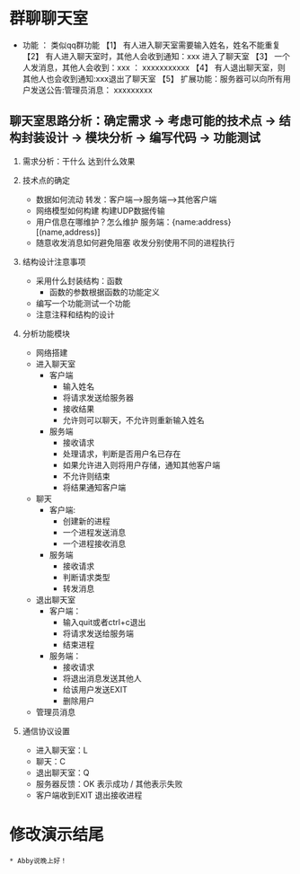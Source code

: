 # 群聊聊天室
* 功能 ： 类似qq群功能
【1】 有人进入聊天室需要输入姓名，姓名不能重复
【2】 有人进入聊天室时，其他人会收到通知：xxx 进入了聊天室
【3】 一个人发消息，其他人会收到：xxx ： xxxxxxxxxxx
【4】 有人退出聊天室，则其他人也会收到通知:xxx退出了聊天室
【5】 扩展功能：服务器可以向所有用户发送公告:管理员消息： xxxxxxxxx

## 聊天室思路分析：确定需求 -> 考虑可能的技术点 -> 结构封装设计 -> 模块分析 -> 编写代码 -> 功能测试

1. 需求分析：干什么 达到什么效果

2. 技术点的确定
    * 数据如何流动
        转发：客户端-->服务端-->其他客户端
    * 网络模型如何构建
        构建UDP数据传输
    * 用户信息在哪维护？怎么维护
        服务端：{name:address}
               [(name,address)]
    * 随意收发消息如何避免阻塞
        收发分别使用不同的进程执行

3. 结构设计注意事项
    * 采用什么封装结构：函数
        * 函数的参数根据函数的功能定义
    * 编写一个功能测试一个功能
    * 注意注释和结构的设计

4. 分析功能模块
    * 网络搭建
    * 进入聊天室
        * 客户端
            * 输入姓名
            * 将请求发送给服务器
            * 接收结果
            * 允许则可以聊天，不允许则重新输入姓名
        * 服务端
            * 接收请求
            * 处理请求，判断是否用户名已存在
            * 如果允许进入则将用户存储，通知其他客户端
            * 不允许则结束
            * 将结果通知客户端
    * 聊天
        * 客户端:
            * 创建新的进程
            * 一个进程发送消息
            * 一个进程接收消息
        * 服务端
            * 接收请求
            * 判断请求类型
            * 转发消息
    * 退出聊天室
        * 客户端：
            * 输入quit或者ctrl+c退出
            * 将请求发送给服务端
            * 结束进程
        * 服务端：
            * 接收请求
            * 将退出消息发送其他人
            * 给该用户发送EXIT
            * 删除用户
    * 管理员消息

5. 通信协议设置
    * 进入聊天室：L
    * 聊天：C
    * 退出聊天室：Q
    * 服务器反馈：OK 表示成功 / 其他表示失败
    * 客户端收到EXIT 退出接收进程
# 修改演示结尾
    * Abby说晚上好！